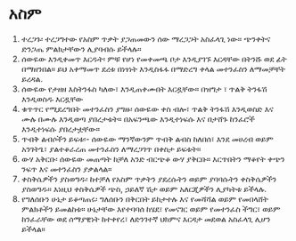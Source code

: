 # አስም 

1. ተረጋጉ፡ ተረጋግተው የአስም ጥቃት ያጋጠመውን ሰው ማረጋጋት አስፈላጊ ነው። ጭንቀትና ድንጋጤ ምልክታቸውን ሊያባብሱ ይችላሉ።
2. ሰውዬው እንዲቀመጥ እርዱት፡ ምቹ የሆነ የመቀመጫ ቦታ እንዲያገኙ እርዳቸው በትንሹ ወደ ፊት በማዘንበል። ይህ አቀማመጥ ደረቱ በነፃነት እንዲስፋፋ በማድረግ ቀላል መተንፈስን ለማመቻቸት ይረዳል.
3. ሰውዬው የታዘዘ እስትንፋስ ካለው፣ እንዲጠቀሙበት እርዷቸው። በዝግታ ፣ ጥልቅ ትንፋሽ እንዲወስዱ እርዷቸው
4. ቁጥጥር የሚደረግበት መተንፈስን ያግዙ፡ ሰውዬው ቀስ ብሎ፣ ጥልቅ ትንፋሽ እንዲወስድ እና ሙሉ በሙሉ እንዲወጣ ያበረታቱት። በአፍንጫው እንዲተነፍሱ እና በታሸጉ ከንፈሮች እንዲተነፍሱ ያበረታቷቸው።
5. ጥብቅ ልብሶችን ይፍቱ፡- ሰውዬው ማንኛውንም ጥብቅ ልብስ ከለበሰ፣ እንደ መሀረብ ወይም አንገትጌ፣ ያልተቆራረጠ መተንፈስን ለማረጋገጥ በቀስታ ይፍቱት።
6. ውሃ አቅርቡ፡ ሰውዬው መጠጣት ከቻለ አንድ ብርጭቆ ውሃ ያቅርቡ። እርጥበትን ማቆየት ቀጭን ንፍጥ እና መተንፈስን ያቃልላል።
7. ቀስቅሴዎችን ያስወግዱ፡ ከተቻለ የአስም ጥቃትን ያደረሱትን ወይም ያባባሱትን ቀስቅሴዎችን ያስወግዱ። እነዚህ ቀስቅሴዎች ጭስ, ኃይለኛ ሽታ ወይም አለርጂዎችን ሊያካትቱ ይችላሉ.
8. የግለሰቡን ሁኔታ ይቆጣጠሩ፡ ግለሰቡን በቅርበት ይከታተሉ እና የመሻሻል ወይም የመበላሸት ምልክቶችን ይመልከቱ። ሁኔታቸው እየተባባሰ ከሄደ፣ የመናገር ወይም የመተንፈስ ችግር፣ ወይም ከንፈራቸው ወደ ሰማያዊነት ከተቀየረ፣ ለድንገተኛ ህክምና እርዳታ መደወል አስፈላጊ ሊሆን ይችላል።